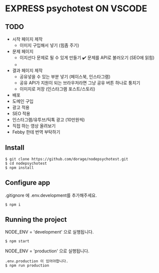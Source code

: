 # EXPRESS psychotest ON VSCODE

## TODO

-   시작 페이지 제작
    -   이미지 구입해서 넣기 (힘좀 주기)
-   문제 페이지
    -   이지선다 문제로 될 수 있게 만들기
        ✔️ 문제를 API로 불러오기 (SEO에 읽힘)
    -
-   결과 페이지 제작
    -   공유넣을 수 있는 부분 넣기 (페이스북, 인스타그램)
    -   공유 API가 지원이 되는 브라우저라면 그냥 공유 버튼 하나로 퉁치기
    -   이미지로 저장 (인스타그램 포스트/스토리)
-   배포
-   도메인 구입
-   광고 적용
-   SEO 적용
-   인스타그램/유투브/틱톡 광고 (10만원씩)
-   직접 하는 영상 올려보기
-   Febby 한테 번역 부탁하기

## Install

    $ git clone https://github.com/dorage/nodepsychotest.git
    $ cd nodepsychotest
    $ npm install

## Configure app

.gitignore 에 .env.development를 추가해주세요.

    $ npm i

## Running the project

NODE_ENV = 'development' 으로 실행됩니다.

    $ npm start

NODE_ENV = 'production' 으로 실행됩니다.

    .env.production 이 있어야합니다.
    $ npm run production
